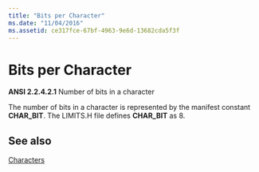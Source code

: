 ```yaml
---
title: "Bits per Character"
ms.date: "11/04/2016"
ms.assetid: ce317fce-67bf-4963-9e6d-13682cda5f3f
---
```

# Bits per Character

**ANSI 2.2.4.2.1** Number of bits in a character

The number of bits in a character is represented by the manifest constant **CHAR_BIT**. The LIMITS.H file defines **CHAR_BIT** as 8.

## See also

[Characters](../c-language/characters.md)
